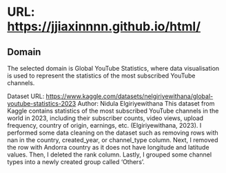 # URL: https://jjiaxinnnn.github.io/html/

## Domain
The selected domain is Global YouTube Statistics, where data visualisation is used to represent the statistics of the most subscribed YouTube channels.

Dataset
URL: https://www.kaggle.com/datasets/nelgiriyewithana/global-youtube-statistics-2023 Author: Nidula Elgiriyewithana
This dataset from Kaggle contains statistics of the most subscribed YouTube channels in the world in 2023, including their subscriber counts, video views, upload frequency, country of origin, earnings, etc. (Elgiriyewithana, 2023).
I performed some data cleaning on the dataset such as removing rows with nan in the country, created_year, or channel_type column. Next, I removed the row with Andorra country as it does not have longitude and latitude values. Then, I deleted the rank column. Lastly, I grouped some channel types into a newly created group called ‘Others’.
